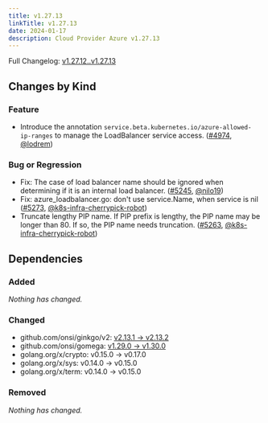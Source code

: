 ```yaml
---
title: v1.27.13
linkTitle: v1.27.13
date: 2024-01-17
description: Cloud Provider Azure v1.27.13
---
```

Full Changelog: [v1.27.12..v1.27.13](https://github.com/kubernetes-sigs/cloud-provider-azure/compare/v1.27.12...v1.27.13)

## Changes by Kind

### Feature

- Introduce the annotation `service.beta.kubernetes.io/azure-allowed-ip-ranges` to manage the LoadBalancer service access. ([#4974](https://github.com/kubernetes-sigs/cloud-provider-azure/pull/4974), [@lodrem](https://github.com/lodrem))

### Bug or Regression

- Fix: The case of load balancer name should be ignored when determining if it is an internal load balancer. ([#5245](https://github.com/kubernetes-sigs/cloud-provider-azure/pull/5245), [@nilo19](https://github.com/nilo19))
- Fix: azure_loadbalancer.go: don't use service.Name, when service is nil ([#5273](https://github.com/kubernetes-sigs/cloud-provider-azure/pull/5273), [@k8s-infra-cherrypick-robot](https://github.com/k8s-infra-cherrypick-robot))
- Truncate lengthy PIP name. If PIP prefix is lengthy, the PIP name may be longer than 80. If so, the PIP name needs truncation. ([#5263](https://github.com/kubernetes-sigs/cloud-provider-azure/pull/5263), [@k8s-infra-cherrypick-robot](https://github.com/k8s-infra-cherrypick-robot))

## Dependencies

### Added
_Nothing has changed._

### Changed
- github.com/onsi/ginkgo/v2: [v2.13.1 → v2.13.2](https://github.com/onsi/ginkgo/v2/compare/v2.13.1...v2.13.2)
- github.com/onsi/gomega: [v1.29.0 → v1.30.0](https://github.com/onsi/gomega/compare/v1.29.0...v1.30.0)
- golang.org/x/crypto: v0.15.0 → v0.17.0
- golang.org/x/sys: v0.14.0 → v0.15.0
- golang.org/x/term: v0.14.0 → v0.15.0

### Removed
_Nothing has changed._
